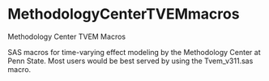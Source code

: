# MethodologyCenterTVEMmacros
Methodology Center TVEM Macros

SAS macros for time-varying effect modeling by the Methodology Center at Penn State.
Most users would be best served by using the Tvem_v311.sas macro.
